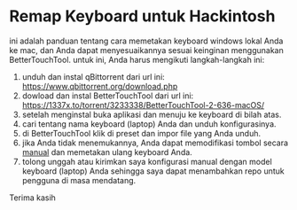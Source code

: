 
# Remap Keyboard untuk Hackintosh
ini adalah panduan tentang cara memetakan keyboard windows lokal Anda ke mac, dan Anda dapat menyesuaikannya sesuai keinginan menggunakan BetterTouchTool. untuk ini, Anda harus mengikuti langkah-langkah ini:
1. unduh dan instal qBittorrent dari url ini: https://www.qbittorrent.org/download.php
2. dowload dan instal BetterTouchTool dari url ini: https://1337x.to/torrent/3233338/BetterTouchTool-2-636-macOS/
3. setelah menginstal buka aplikasi dan menuju ke keyboard di bilah atas.
4. cari tentang nama keyboard (laptop) Anda dan unduh konfigurasinya.
5. di BetterTouchTool klik di preset dan impor file yang Anda unduh.
6. jika Anda tidak menemukannya, Anda dapat memodifikasi tombol secara [manual](https://github.com/ihsan-abbas/Hackintosh-Asus-X455LA-Broadwell/tree/main/Keyboard/Manual) dan memetakan ulang keyboard Anda.
7. tolong unggah atau kirimkan saya konfigurasi manual dengan model keyboard (laptop) Anda sehingga saya dapat menambahkan repo untuk pengguna di masa mendatang.

Terima kasih
